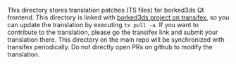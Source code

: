 This directory stores translation patches (TS files) for borked3ds Qt frontend. This directory is linked with [borked3ds project on transifex](https://www.transifex.com/borked3ds/borked3ds), so you can update the translation by executing `tx pull -a`. If you want to contribute to the translation, please go the transifex link and submit your translation there. This directory on the main repo will be synchronized with transifex periodically. Do not directly open PRs on github to modify the translation.
